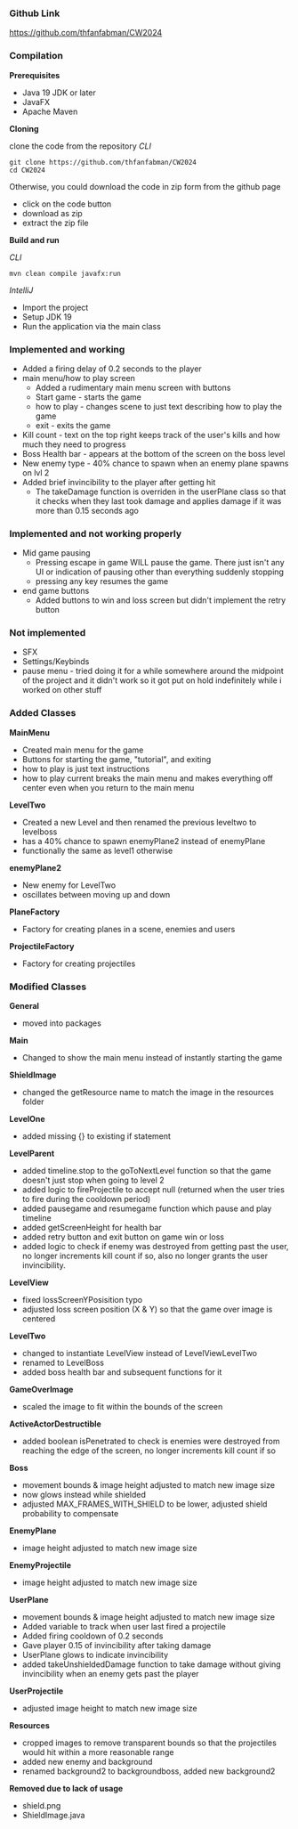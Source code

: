 ### Github Link
https://github.com/thfanfabman/CW2024

### Compilation
**Prerequisites**
+ Java 19 JDK or later
+ JavaFX
+ Apache Maven

**Cloning**

clone the code from the repository 
*CLI*
```shell
git clone https://github.com/thfanfabman/CW2024
cd CW2024
```

Otherwise, you could download the code in zip form from the github page
+ click on the code button 
+ download as zip
+ extract the zip file

**Build and run**

*CLI*
```shell
mvn clean compile javafx:run
```
*IntelliJ*
+ Import the project
+ Setup JDK 19
+ Run the application via the main class

### Implemented and working
+ Added a firing delay of 0.2 seconds to the player
+ main menu/how to play screen
  + Added a rudimentary main menu screen with buttons
  + Start game - starts the game
  + how to play - changes scene to just text describing how to play the game
  + exit - exits the game
+ Kill count - text on the top right keeps track of the user's kills and how much they need to progress
+ Boss Health bar - appears at the bottom of the screen on the boss level
+ New enemy type - 40% chance to spawn when an enemy plane spawns on lvl 2
+ Added brief invincibility to the player after getting hit
  + The takeDamage function is overriden in the userPlane class so that it checks when they last took damage and applies damage if it was more than 0.15 seconds ago

### Implemented and not working properly
+ Mid game pausing
  + Pressing escape in game WILL pause the game. There just isn't any UI or indication of pausing other than everything suddenly stopping
  + pressing any key resumes the game
+ end game buttons
  + Added buttons to win and loss screen but didn't implement the retry button

### Not implemented
+ SFX
+ Settings/Keybinds
+ pause menu - tried doing it for a while somewhere around the midpoint of the project
and it didn't work so it got put on hold indefinitely while i worked on other stuff

### Added Classes
**MainMenu**
+ Created main menu for the game
+ Buttons for starting the game, "tutorial", and exiting
+ how to play is just text instructions
+ how to play current breaks the main menu and makes everything off center even when you return to the main menu

**LevelTwo**
+ Created a new Level and then renamed the previous leveltwo to levelboss
+ has a 40% chance to spawn enemyPlane2 instead of enemyPlane
+ functionally the same as level1 otherwise

**enemyPlane2**
+ New enemy for LevelTwo
+ oscillates between moving up and down

**PlaneFactory**
+ Factory for creating planes in a scene, enemies and users

**ProjectileFactory**
+ Factory for creating projectiles

### Modified Classes

**General**
+ moved into packages

**Main**
+ Changed to show the main menu instead of instantly starting the game

**ShieldImage**
+ changed the getResource name to match the image in the resources folder

**LevelOne**
+ added missing {} to existing if statement

**LevelParent**
+ added timeline.stop to the goToNextLevel function so that the game doesn't just stop when going to level 2
+ added logic to fireProjectile to accept null (returned when the user tries to fire during the cooldown period)
+ added pausegame and resumegame function which pause and play timeline
+ added getScreenHeight for health bar
+ added retry button and exit button on game win or loss
+ added logic to check if enemy was destroyed from getting past the user, no longer increments kill count if so, 
also no longer grants the user invincibility.

**LevelView**
+ fixed lossScreenYPosisition typo
+ adjusted loss screen position (X & Y) so that the game over image is centered

**LevelTwo**
+ changed to instantiate LevelView instead of LevelViewLevelTwo
+ renamed to LevelBoss
+ added boss health bar and subsequent functions for it

**GameOverImage**
+ scaled the image to fit within the bounds of the screen

**ActiveActorDestructible**
+ added boolean isPenetrated to check is enemies were destroyed from reaching the edge of the screen,
no longer increments kill count if so 

**Boss**
+ movement bounds & image height adjusted to match new image size
+ now glows instead while shielded
+ adjusted MAX_FRAMES_WITH_SHIELD to be lower, adjusted shield probability to compensate

**EnemyPlane**
+ image height adjusted to match new image size

**EnemyProjectile**
+ image height adjusted to match new image size

**UserPlane**
+ movement bounds & image height adjusted to match new image size
+ Added variable to track when user last fired a projectile
+ Added firing cooldown of 0.2 seconds
+ Gave player 0.15 of invincibility after taking damage
+ UserPlane glows to indicate invincibility
+ added takeUnshieldedDamage function to take damage without giving invincibility when an enemy gets past the player

**UserProjectile**
+ adjusted image height to match new image size

**Resources**
+ cropped images to remove transparent bounds so that the projectiles would hit within a more reasonable range
+ added new enemy and background
+ renamed background2 to backgroundboss, added new background2

**Removed due to lack of usage**
+ shield.png
+ ShieldImage.java